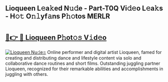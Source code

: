 ## Lioqueen L𝚎a𝚔ed N𝚞𝚍e - Part-T0Q Vi𝚍𝚎o L𝚎a𝚔s - H𝚘𝚝 O𝚗𝚕yf𝚊ns P𝚑𝚘tos MERLR

# <h2><a href="http://kf469l.oniu.top/?m=Lioqueen">🔗👉 🔴 Lioqueen P𝚑ot𝚘𝚜 V𝚒d𝚎o</a></h2>

[![Lioqueen Nu𝚍e𝚜](https://i.imgur.com/0qMVB7G.gif)](http://kf469l.oniu.top/?m=Lioqueen)
Online performer and digital artist Lioqueen, famed for creating and distributing dance and lifestyle content via solo and collaborative dance routines and short films. Outstanding juggling partner Lioqueen, recognized for their remarkable abilities and accomplishments in juggling with others.  

